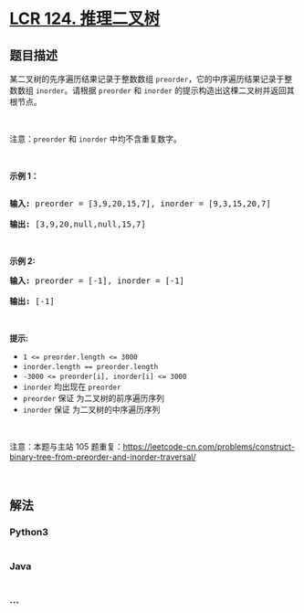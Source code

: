 # [LCR 124. 推理二叉树](https://leetcode.cn/problems/zhong-jian-er-cha-shu-lcof)



## 题目描述

<!-- 这里写题目描述 -->

<p>某二叉树的先序遍历结果记录于整数数组 <code>preorder</code>，它的中序遍历结果记录于整数数组 <code>inorder</code>。请根据 <code>preorder</code> 和 <code>inorder</code> 的提示构造出这棵二叉树并返回其根节点。</p>

<p>&nbsp;</p>

<p>注意：<code>preorder</code> 和 <code>inorder</code> 中均不含重复数字。</p>

<p>&nbsp;</p>

<p><strong>示例 1：</strong></p>

<p><img alt="" src="https://assets.leetcode.com/uploads/2021/02/19/tree.jpg" /></p>

<pre>
<strong>输入: </strong>preorder = [3,9,20,15,7], inorder = [9,3,15,20,7]

<strong>输出: </strong>[3,9,20,null,null,15,7]
</pre>

<p>&nbsp;</p>

<p><strong>示例 2:</strong></p>

<pre>
<strong>输入: </strong>preorder = [-1], inorder = [-1]

<strong>输出:</strong> [-1]
</pre>

<p>&nbsp;</p>

<p><strong>提示:</strong></p>

<ul>
	<li><code>1 &lt;= preorder.length &lt;= 3000</code></li>
	<li><code>inorder.length == preorder.length</code></li>
	<li><code>-3000 &lt;= preorder[i], inorder[i] &lt;= 3000</code></li>
	<li><code>inorder</code> 均出现在 <code>preorder</code></li>
	<li><code>preorder</code> 保证 为二叉树的前序遍历序列</li>
	<li><code>inorder</code> 保证 为二叉树的中序遍历序列</li>
</ul>

<p>&nbsp;</p>

<p>注意：本题与主站 105 题重复：<a href="https://leetcode-cn.com/problems/construct-binary-tree-from-preorder-and-inorder-traversal/" rel="noopener noreferrer" target="_blank">https://leetcode-cn.com/problems/construct-binary-tree-from-preorder-and-inorder-traversal/</a></p>

<p>&nbsp;</p>


## 解法

<!-- 这里可写通用的实现逻辑 -->

<!-- tabs:start -->

### **Python3**

<!-- 这里可写当前语言的特殊实现逻辑 -->

```python

```

### **Java**

<!-- 这里可写当前语言的特殊实现逻辑 -->

```java

```

### **...**

```

```

<!-- tabs:end -->
